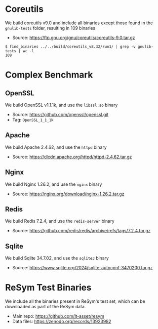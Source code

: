 # Coreutils

We build coreutils v9.0 and include all binaries except those found in the `gnulib-tests` folder,
resulting in 109 binaries
* Source:  https://ftp.gnu.org/gnu/coreutils/coreutils-9.0.tar.gz

~~~
$ find_binaries ../../build/coreutils_v8.32/run1/ | grep -v gnulib-tests | wc -l
109
~~~

# Complex Benchmark

## OpenSSL

We build OpenSSL v1.1.1k, and use the `libssl.so` binary
* Source: https://github.com/openssl/openssl.git
* Tag: `OpenSSL_1_1_1k`

## Apache
We build Apache 2.4.62, and use the `httpd` binary
* Source: https://dlcdn.apache.org/httpd/httpd-2.4.62.tar.gz

## Nginx

We build Nginx 1.26.2, and use the `nginx` binary
* Source: https://nginx.org/download/nginx-1.26.2.tar.gz

## Redis

We build Redis 7.2.4, and use the `redis-server` binary
* Source: https://github.com/redis/redis/archive/refs/tags/7.2.4.tar.gz

## Sqlite

We build Sqlite 34.7.02, and use the `sqlite3` binary
* Source: https://www.sqlite.org/2024/sqlite-autoconf-3470200.tar.gz

# ReSym Test Binaries

We include all the binaries present in ReSym's test set, which can be downloaded as part
of the ReSym data.

* Main repo: https://github.com/lt-asset/resym
* Data files: https://zenodo.org/records/13923982
